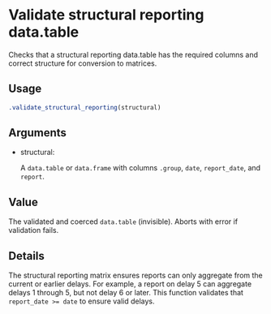 # Validate structural reporting data.table

Checks that a structural reporting data.table has the required columns
and correct structure for conversion to matrices.

## Usage

``` r
.validate_structural_reporting(structural)
```

## Arguments

- structural:

  A `data.table` or `data.frame` with columns `.group`, `date`,
  `report_date`, and `report`.

## Value

The validated and coerced `data.table` (invisible). Aborts with error if
validation fails.

## Details

The structural reporting matrix ensures reports can only aggregate from
the current or earlier delays. For example, a report on delay 5 can
aggregate delays 1 through 5, but not delay 6 or later. This function
validates that `report_date >= date` to ensure valid delays.
